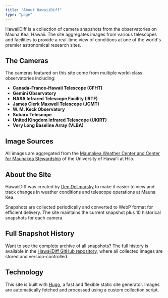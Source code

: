 ```yaml
---
title: "About HawaiiDiff"
type: "page"
---
```


HawaiiDiff is a collection of camera snapshots from the observatories on Mauna Kea, Hawaii. The site aggregates images from various telescopes and facilities to provide a real-time view of conditions at one of the world's premier astronomical research sites.

## The Cameras

The cameras featured on this site come from multiple world-class observatories including:

- **Canada-France-Hawaii Telescope (CFHT)**
- **Gemini Observatory**
- **NASA Infrared Telescope Facility (IRTF)**
- **James Clerk Maxwell Telescope (JCMT)**
- **W. M. Keck Observatory**
- **Subaru Telescope**
- **United Kingdom Infrared Telescope (UKIRT)**
- **Very Long Baseline Array (VLBA)**

## Image Sources

All images are aggregated from the [Maunakea Weather Center and Center for Maunakea Stewardship](http://mkwc.ifa.hawaii.edu/current/cams/index.cgi?mode=multi) of the University of Hawaiʻi at Hilo.

## About the Site

HawaiiDiff was created by [Den Delimarsky](https://den.dev) to make it easier to view and track changes in weather conditions and telescope operations at Mauna Kea.

Snapshots are collected periodically and converted to WebP format for efficient delivery. The site maintains the current snapshot plus 10 historical snapshots for each camera.

## Full Snapshot History

Want to see the complete archive of all snapshots? The full history is available in the [HawaiiDiff GitHub repository](https://github.com/dend/hawaiidiff), where all collected images are stored and version-controlled.

## Technology

This site is built with [Hugo](https://gohugo.io/), a fast and flexible static site generator. Images are automatically fetched and processed using a custom collection script.
